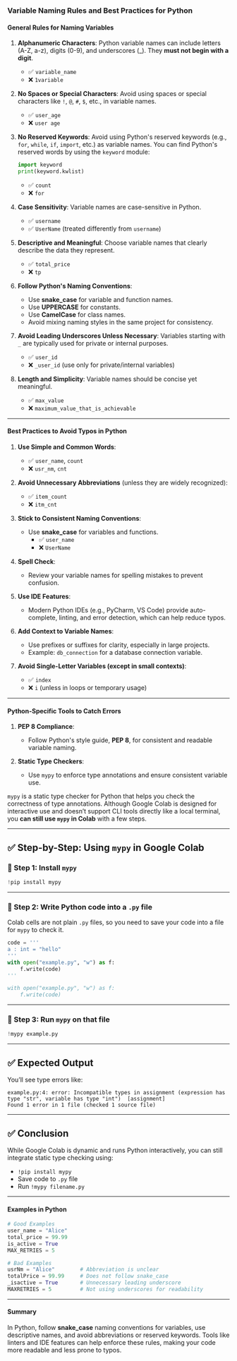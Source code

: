 ### Variable Naming Rules and Best Practices for Python

#### **General Rules for Naming Variables**

1. **Alphanumeric Characters**: Python variable names can include letters (A-Z, a-z), digits (0-9), and underscores (\_). They **must not begin with a digit**.

   - ✅ `variable_name`
   - ❌ `1variable`

2. **No Spaces or Special Characters**: Avoid using spaces or special characters like `!`, `@`, `#`, `$`, etc., in variable names.

   - ✅ `user_age`
   - ❌ `user age`

3. **No Reserved Keywords**: Avoid using Python's reserved keywords (e.g., `for`, `while`, `if`, `import`, etc.) as variable names. You can find Python's reserved words by using the `keyword` module:

   ```python
   import keyword
   print(keyword.kwlist)
   ```

   - ✅ `count`
   - ❌ `for`

4. **Case Sensitivity**: Variable names are case-sensitive in Python.

   - ✅ `username`
   - ✅ `UserName` (treated differently from `username`)

5. **Descriptive and Meaningful**: Choose variable names that clearly describe the data they represent.

   - ✅ `total_price`
   - ❌ `tp`

6. **Follow Python's Naming Conventions**:

   - Use **snake_case** for variable and function names.
   - Use **UPPERCASE** for constants.
   - Use **CamelCase** for class names.
   - Avoid mixing naming styles in the same project for consistency.

7. **Avoid Leading Underscores Unless Necessary**: Variables starting with `_` are typically used for private or internal purposes.

   - ✅ `user_id`
   - ❌ `_user_id` (use only for private/internal variables)

8. **Length and Simplicity**: Variable names should be concise yet meaningful.
   - ✅ `max_value`
   - ❌ `maximum_value_that_is_achievable`

---

#### **Best Practices to Avoid Typos in Python**

1. **Use Simple and Common Words**:

   - ✅ `user_name`, `count`
   - ❌ `usr_nm`, `cnt`

2. **Avoid Unnecessary Abbreviations** (unless they are widely recognized):

   - ✅ `item_count`
   - ❌ `itm_cnt`

3. **Stick to Consistent Naming Conventions**:

   - Use **snake_case** for variables and functions.
     - ✅ `user_name`
     - ❌ `UserName`

4. **Spell Check**:

   - Review your variable names for spelling mistakes to prevent confusion.

5. **Use IDE Features**:

   - Modern Python IDEs (e.g., PyCharm, VS Code) provide auto-complete, linting, and error detection, which can help reduce typos.

6. **Add Context to Variable Names**:

   - Use prefixes or suffixes for clarity, especially in large projects.
   - Example: `db_connection` for a database connection variable.

7. **Avoid Single-Letter Variables (except in small contexts)**:
   - ✅ `index`
   - ❌ `i` (unless in loops or temporary usage)

---

#### **Python-Specific Tools to Catch Errors**

1. **PEP 8 Compliance**:

   - Follow Python's style guide, **PEP 8**, for consistent and readable variable naming.

2. **Static Type Checkers**:
   - Use `mypy` to enforce type annotations and ensure consistent variable use.

`mypy` is a static type checker for Python that helps you check the correctness of type annotations. Although Google Colab is designed for interactive use and doesn’t support CLI tools directly like a local terminal, you **can still use `mypy` in Colab** with a few steps.

---

## ✅ Step-by-Step: Using `mypy` in Google Colab

### 🔹 Step 1: Install `mypy`

```python
!pip install mypy
```

---

### 🔹 Step 2: Write Python code into a `.py` file

Colab cells are not plain `.py` files, so you need to save your code into a file for `mypy` to check it.

```python
code = '''
a : int = "hello"
'''
with open("example.py", "w") as f:
    f.write(code)
'''

with open("example.py", "w") as f:
    f.write(code)
```

---

### 🔹 Step 3: Run `mypy` on that file

```python
!mypy example.py
```

---

## ✅ Expected Output

You’ll see type errors like:

```
example.py:4: error: Incompatible types in assignment (expression has type "str", variable has type "int")  [assignment]
Found 1 error in 1 file (checked 1 source file)
```

---

## ✅ Conclusion

While Google Colab is dynamic and runs Python interactively, you can still integrate static type checking using:

- `!pip install mypy`
- Save code to `.py` file
- Run `!mypy filename.py`

---

#### **Examples in Python**

```python
# Good Examples
user_name = "Alice"
total_price = 99.99
is_active = True
MAX_RETRIES = 5

# Bad Examples
usrNm = "Alice"        # Abbreviation is unclear
totalPrice = 99.99     # Does not follow snake_case
_isactive = True       # Unnecessary leading underscore
MAXRETRIES = 5         # Not using underscores for readability
```

---

#### **Summary**

In Python, follow **snake_case** naming conventions for variables, use descriptive names, and avoid abbreviations or reserved keywords. Tools like linters and IDE features can help enforce these rules, making your code more readable and less prone to typos.
